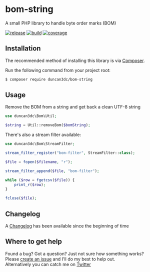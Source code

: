 # bom-string
A small PHP library to handle byte order marks (BOM)

[![release](https://poser.pugx.org/duncan3dc/bom-string/version.svg)](https://packagist.org/packages/duncan3dc/bom-string)
[![build](https://travis-ci.org/duncan3dc/bom-string.svg?branch=master)](https://travis-ci.org/duncan3dc/bom-string)
[![coverage](https://codecov.io/gh/duncan3dc/bom-string/graph/badge.svg)](https://codecov.io/gh/duncan3dc/bom-string)


## Installation

The recommended method of installing this library is via [Composer](//getcomposer.org/).

Run the following command from your project root:

```bash
$ composer require duncan3dc/bom-string
```


## Usage

Remove the BOM from a string and get back a clean UTF-8 string
```php
use duncan3dc\Bom\Util;

$string = Util::removeBom($bomString);
```


There's also a stream filter available:
```php
use duncan3dc\Bom\StreamFilter;

stream_filter_register("bom-filter", StreamFilter::class);

$file = fopen($filename, "r");

stream_filter_append($file, "bom-filter");

while ($row = fgetcsv($file)) {
    print_r($row);
}

fclose($file);
```


## Changelog
A [Changelog](CHANGELOG.md) has been available since the beginning of time


## Where to get help
Found a bug? Got a question? Just not sure how something works?  
Please [create an issue](//github.com/duncan3dc/bom-string/issues) and I'll do my best to help out.  
Alternatively you can catch me on [Twitter](https://twitter.com/duncan3dc)
